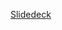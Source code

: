 [Slidedeck](https://docs.google.com/presentation/d/1W918LMz72OZYiC1nChhXHF2POU-nAItcAXhdeGmgUrI/edit?usp=sharing)